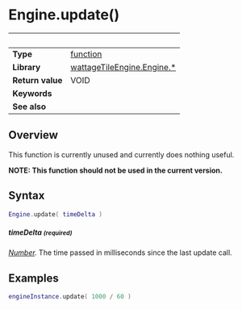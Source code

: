 # Engine.update()

|                      | &nbsp;
| -------------------- | ---------------------------------------------------------------
| __Type__             | [function](http://docs.coronalabs.com/api/type/Function.html)
| __Library__          | [wattageTileEngine.Engine.*](type_engine.markdown)
| __Return value__     | VOID
| __Keywords__         |
| __See also__         |


## Overview

This function is currently unused and currently does nothing useful.

**NOTE: This function should not be used in the current version.**


## Syntax

``````lua
Engine.update( timeDelta )
``````

##### timeDelta <small>(required)</small>
_[Number](https://docs.coronalabs.com/api/type/Number.html)._
The time passed in milliseconds since the last update call.

## Examples

``````lua
engineInstance.update( 1000 / 60 )
``````
